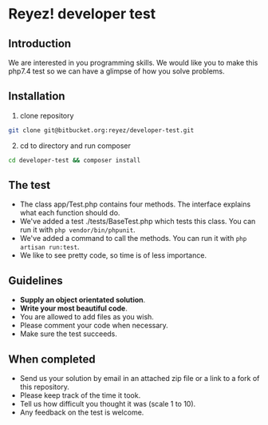 # Reyez! developer test

## Introduction
We are interested in you programming skills. We would like you to make this php7.4 test so we can have a glimpse of how you solve problems.

## Installation

1. clone repository

```bash
git clone git@bitbucket.org:reyez/developer-test.git
```

2. cd to directory and run composer

```bash
cd developer-test && composer install
```

## The test
* The class app/Test.php contains four methods. The interface explains what each function should do.
* We've added a test ./tests/BaseTest.php which tests this class. You can run it with ```php vendor/bin/phpunit```.
* We've added a command to call the methods. You can run it with ```php artisan run:test```.
* We like to see pretty code, so time is of less importance. 

## Guidelines

* **Supply an object orientated solution**.
* **Write your most beautiful code**.
* You are allowed to add files as you wish.
* Please comment your code when necessary.
* Make sure the test succeeds.

## When completed
* Send us your solution by email in an attached zip file or a link to a fork of this repository.
* Please keep track of the time it took.
* Tell us how difficult you thought it was (scale 1 to 10).
* Any feedback on the test is welcome.

